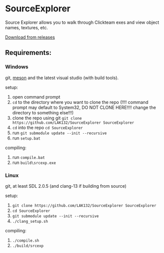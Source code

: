 # SourceExplorer

Source Explorer allows you to walk through Clickteam exes and view object names, textures, etc.

[Download from releases](https://github.com/LAK132/SourceExplorer/releases)

## Requirements:

### Windows
git, [meson](https://mesonbuild.com/) and the latest visual studio (with build tools).

setup:
1. open command prompt
2. `cd` to the directory where you want to clone the repo (!!!! command prompt may default to System32, DO NOT CLONE HERE!!!! change the directory to something else!!!)
3. clone the repo using git `git clone https://github.com/LAK132/SourceExplorer SourceExplorer`
4. `cd` into the repo `cd SourceExplorer`
6. run `git submodule update --init --recursive`
7. run `setup.bat`

compiling:
1. run `compile.bat`
2. run `build\srcexp.exe`

### Linux
git, at least SDL 2.0.5 (and clang-13 if building from source)

setup:
1. `git clone https://github.com/LAK132/SourceExplorer SourceExplorer`
2. `cd SourceExplorer`
3. `git submodule update --init --recursive`
4. `./clang_setup.sh`

compiling:
1. `./compile.sh`
2. `./build/srcexp`
